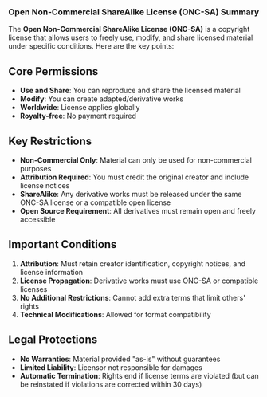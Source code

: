### Open Non-Commercial ShareAlike License (ONC-SA) Summary

The **Open Non-Commercial ShareAlike License (ONC-SA)** is a copyright license that allows users to freely use, modify, and share licensed material under specific conditions. Here are the key points:

## Core Permissions

- **Use and Share**: You can reproduce and share the licensed material
- **Modify**: You can create adapted/derivative works
- **Worldwide**: License applies globally
- **Royalty-free**: No payment required


## Key Restrictions

- **Non-Commercial Only**: Material can only be used for non-commercial purposes
- **Attribution Required**: You must credit the original creator and include license notices
- **ShareAlike**: Any derivative works must be released under the same ONC-SA license or a compatible open license
- **Open Source Requirement**: All derivatives must remain open and freely accessible


## Important Conditions

1. **Attribution**: Must retain creator identification, copyright notices, and license information
2. **License Propagation**: Derivative works must use ONC-SA or compatible licenses
3. **No Additional Restrictions**: Cannot add extra terms that limit others' rights
4. **Technical Modifications**: Allowed for format compatibility


## Legal Protections

- **No Warranties**: Material provided "as-is" without guarantees
- **Limited Liability**: Licensor not responsible for damages
- **Automatic Termination**: Rights end if license terms are violated (but can be reinstated if violations are corrected within 30 days)

